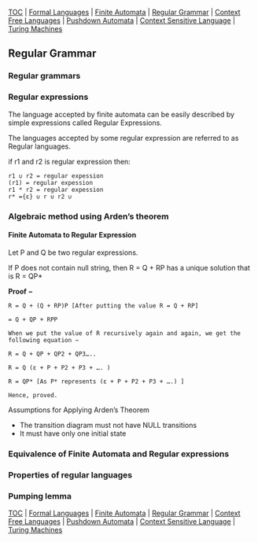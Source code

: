 [TOC](index.md) | [Formal Languages](formal.md) | [Finite Automata](finite.md) | [Regular Grammar](regular.md) | [Context Free Languages](contextF.md) | [Pushdown Automata](pushdown.md) | [Context Sensitive Language](contextS.md) | [Turing Machines](turing.md)

## Regular Grammar

### Regular grammars

### Regular expressions

The language accepted by finite automata can be easily described by simple expressions called Regular Expressions.

The languages accepted by some regular expression are referred to as Regular languages.

if r1 and r2 is regular expression then:

```
r1 ∪ r2 = regular expession
(r1) = regular expession
r1 * r2 = regular expession
r* ={ε} ∪ r ∪ r2 ∪
```

### Algebraic method using Arden’s theorem

#### Finite Automata to Regular Expression

Let P and Q be two regular expressions.

If P does not contain null string, then R = Q + RP has a unique solution that is R = QP*

**Proof −**

```
R = Q + (Q + RP)P [After putting the value R = Q + RP]

= Q + QP + RPP

When we put the value of R recursively again and again, we get the following equation −

R = Q + QP + QP2 + QP3…..

R = Q (ε + P + P2 + P3 + …. )

R = QP* [As P* represents (ε + P + P2 + P3 + ….) ]

Hence, proved.
```

Assumptions for Applying Arden’s Theorem

- The transition diagram must not have NULL transitions
- It must have only one initial state

### Equivalence of Finite Automata and Regular expressions

### Properties of regular languages

### Pumping lemma

[TOC](index.md) | [Formal Languages](formal.md) | [Finite Automata](finite.md) | [Regular Grammar](regular.md) | [Context Free Languages](contextF.md) | [Pushdown Automata](pushdown.md) | [Context Sensitive Language](contextS.md) | [Turing Machines](turing.md)
